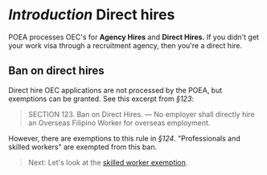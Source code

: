 # _Introduction_ Direct hires

POEA processes OEC's for **Agency Hires** and **Direct Hires.** If you didn't get your work visa through a recruitment agency, then you're a direct hire.

## Ban on direct hires

Direct hire OEC applications are not processed by the POEA, but exemptions can be granted. See this excerpt from _§123_:

> SECTION 123. Ban on Direct Hires. — No employer shall directly hire an Overseas Filipino Worker for overseas employment.

However, there are exemptions to this rule in _§124_. "Professionals and skilled workers" are exempted from this ban.
<br>

> Next: Let's look at the [skilled worker exemption](./direct_hire_exception.md).
